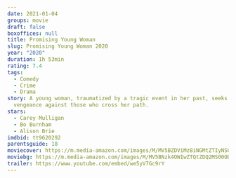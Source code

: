 ```yaml
---
date: 2021-01-04
groups: movie
draft: false
boxoffices: null
title: Promising Young Woman
slug: Promising Young Woman 2020
year: "2020"
duration: 1h 53min
rating: 7.4
tags:
  - Comedy
  - Crime
  - Drama
story: A young woman, traumatized by a tragic event in her past, seeks out
  vengeance against those who cross her path.
stars:
  - Carey Mulligan
  - Bo Burnham
  - Alison Brie
imdbid: tt9620292
parentsguide: 18
moviecover: https://m.media-amazon.com/images/M/MV5BZDViMzBiNGMtZTIyNS00NzI4LWE3NDMtNmM1NDk0NzBlMWRlXkEyXkFqcGdeQXVyMTA2MDU0NjM5._V1_FMjpg_UY864_.jpg
moviebg: https://m.media-amazon.com/images/M/MV5BNzk4OWIwZTQtZDQ2MS00ODQwLTgzNGMtZmQ3ZTM0YjNhNTAyXkEyXkFqcGdeQXVyMTkxNjUyNQ@@._V1_FMjpg_UX1280_.jpg
trailer: https://www.youtube.com/embed/we5yV7Gc9rY
---
```

